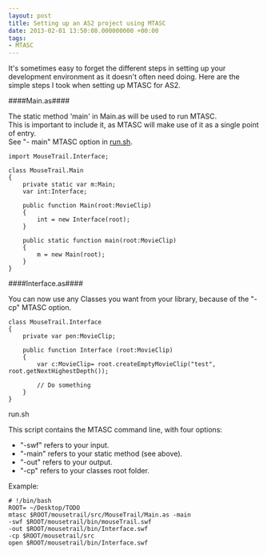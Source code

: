 ```yaml
---
layout: post
title: Setting up an AS2 project using MTASC
date: 2013-02-01 13:50:08.000000000 +00:00
tags:
- MTASC
---
```

It's sometimes easy to forget the different steps in setting up your development environment as it doesn't often need doing. Here are the simple steps I took when setting up MTASC for AS2.

####Main.as####

The static method 'main' in Main.as will be used to run MTASC.  
This is important to include it, as MTASC will make use of it as a single point of entry.  
See "- main" MTASC option in [run.sh](#a0).

    import MouseTrail.Interface;
     
    class MouseTrail.Main 
    {
        private static var m:Main;
        var int:Interface;
     
        public function Main(root:MovieClip)
        {
            int = new Interface(root);
        }
     
        public static function main(root:MovieClip)
        {
            m = new Main(root);
        }
    }

####Interface.as####

You can now use any Classes you want from your library, because of the "-cp" MTASC option.

    class MouseTrail.Interface
    {
        private var pen:MovieClip;
     
        public function Interface (root:MovieClip)
        {
            var c:MovieClip= root.createEmptyMovieClip("test", root.getNextHighestDepth());
            
            // Do something
        }
    }

<a name="a0">run.sh</a>


This script contains the MTASC command line, with four options:

- "-swf" refers to your input.
- "-main" refers to your static method (see above).
- "-out" refers to your output.
- "-cp" refers to your classes root folder.  

Example:

    # !/bin/bash
    ROOT= ~/Desktop/TODO
    mtasc $ROOT/mousetrail/src/MouseTrail/Main.as -main
    -swf $ROOT/mousetrail/bin/mouseTrail.swf
    -out $ROOT/mousetrail/bin/Interface.swf
    -cp $ROOT/mousetrail/src
    open $ROOT/mousetrail/bin/Interface.swf
